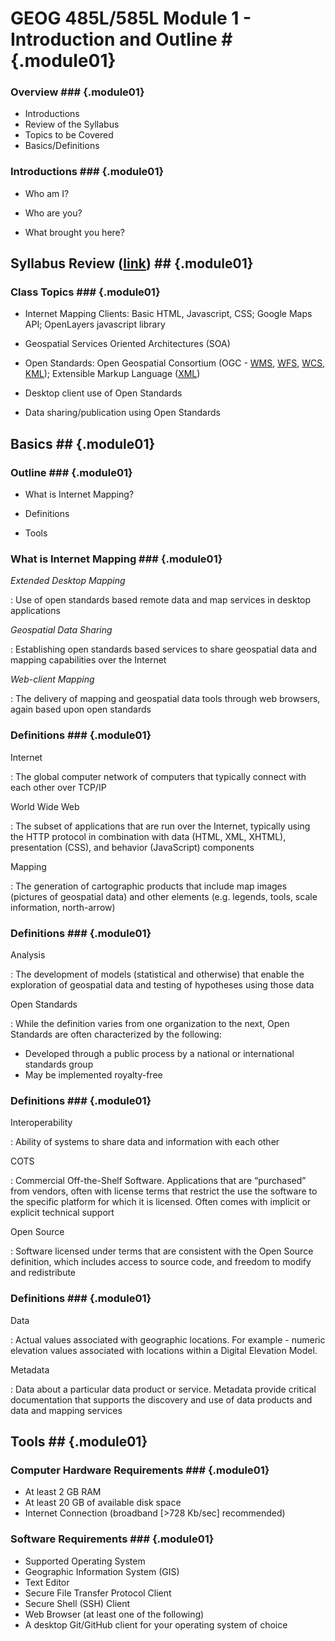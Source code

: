 <!---------------------------------------------------------------------------->
<!-- Week 01 ----------------------------------------------------------------->
<!-- Lecture 01 a 01 --------------------------------------------------------->
<!-- Introduction and Outline ------------------------------------------------>
<!---------------------------------------------------------------------------->

# GEOG 485L/585L Module 1 - Introduction and Outline # {.module01}

### Overview ### {.module01}

* Introductions
* Review of the Syllabus
* Topics to be Covered
* Basics/Definitions

### Introductions ### {.module01}

* Who am I?

* Who are you?

* What brought you here?

## Syllabus Review ([link](https://github.com/UNM-GEOG-485-585/class-materials/raw/master/syllabus.pdf)) ## {.module01}

### Class Topics ###  {.module01}

* Internet Mapping Clients: Basic HTML, Javascript, CSS; Google Maps API; OpenLayers javascript library

* Geospatial Services Oriented Architectures (SOA)

* Open Standards: Open Geospatial Consortium (OGC - [WMS](http://www.opengeospatial.org/standards/wms), [WFS](http://www.opengeospatial.org/standards/wfs), [WCS](http://www.opengeospatial.org/standards/wcs), [KML](http://www.opengeospatial.org/standards/kml)); Extensible Markup Language ([XML](http://www.w3.org/XML/))

* Desktop client use of Open Standards

* Data sharing/publication using Open Standards

## Basics ##  {.module01}

### Outline ###  {.module01}

* What is Internet Mapping?

* Definitions

* Tools

### What is Internet Mapping ###  {.module01}

*Extended Desktop Mapping*

: 	Use of open standards based remote data and map services in desktop applications

*Geospatial Data Sharing*

:	Establishing open standards based services to share geospatial data and mapping capabilities over the Internet

*Web-client Mapping*

:	The delivery of mapping and geospatial data tools through web browsers, again based upon open standards

### Definitions ###  {.module01}

Internet

:	The global computer network of computers that typically connect with each other over TCP/IP

World Wide Web

:	The subset of applications that are run over the Internet, typically using the HTTP protocol in combination with data (HTML, XML, XHTML), presentation (CSS), and behavior (JavaScript) components

Mapping

:	The generation of cartographic products that include map images (pictures of geospatial data) and other elements (e.g. legends, tools, scale information, north-arrow)

### Definitions ###  {.module01}

Analysis

:	The development of models (statistical and otherwise) that enable the exploration of geospatial data and testing of hypotheses using those data

Open Standards

:	While the definition varies from one organization to the next, Open Standards are often characterized by the following:

* Developed through a public process by a national or international standards group
* May be implemented royalty-free

### Definitions ###  {.module01}

Interoperability

:	Ability of systems to share data and information with each other

COTS

:	Commercial Off-the-Shelf Software. Applications that are “purchased” from vendors, often with license terms that restrict the use the software to the specific platform for which it is licensed. Often comes with implicit or explicit technical support

Open Source

:	Software licensed under terms that are consistent with the Open Source definition, which includes access to source code, and freedom to modify and redistribute

### Definitions ###  {.module01}

Data

:	Actual values associated with geographic locations. For example - numeric elevation values associated with locations within a Digital Elevation Model.

Metadata

:	Data about a particular data product or service. Metadata provide critical documentation that supports the discovery and use of data products and data and mapping services


## Tools ##  {.module01}

### Computer Hardware Requirements ###  {.module01}

* At least 2 GB RAM
* At least 20 GB of available disk space
* Internet Connection (broadband [>728 Kb/sec] recommended)

### Software Requirements ###  {.module01}

* Supported Operating System
* Geographic Information System (GIS)
* Text Editor 
* Secure File Transfer Protocol Client
* Secure Shell (SSH) Client
* Web Browser (at least one of the following)
* A desktop Git/GitHub client for your operating system of choice


